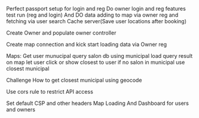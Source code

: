Perfect passport setup for login and reg
Do owner login and reg features
test run (reg and login)
And DO data adding to map via owner reg and fetching via user search
Cache server(Save user locations after booking)

Create Owner and populate owner controller

Create map connection and kick start loading data via Owner reg

Maps:
Get user munucipal
query salon db using municipal
load query result on map
let user click or show closest to user
if no salon in municipal use closest municipal

Challenge How to get closest municipal using geocode

Use cors rule to restrict API access

Set default CSP and other headers
Map Loading And Dashboard for users and owners
